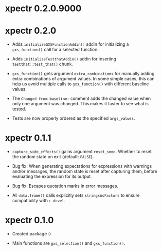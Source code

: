 # xpectr 0.2.0.9000

# xpectr 0.2.0

* Adds `initializeGXSFunctionAddin()` addin for initializing a `gxs_function()` call for a selected function.

* Adds `initializeTestthatAddin()` addin for inserting `testthat::test_that()` chunk.

* `gxs_function()` gets argument `extra_combinations` for manually adding extra combinations of argument values. In some simple cases, this can help us avoid multiple calls to `gxs_function()` with different baseline values.

* The `Changed from baseline:` comment adds the changed value when only one argument was changed. This makes it faster to see what is tested.

* Tests are now properly ordered as the specified `args_values`. 

# xpectr 0.1.1

* `capture_side_effects()` gains argument `reset_seed`. Whether to reset the random state on exit (default: `FALSE`).

* Bug fix: When generating expectations for expressions with warnings and/or messages, the random state is reset after capturing them, before evaluating the expression for its output.

* Bug fix: Escapes quotation marks in error messages.

* All `data.frame()` calls explicitly sets `stringsAsFactors` to ensure compatibility with `r-devel`.

# xpectr 0.1.0

* Created package :)  

* Main functions are `gxs_selection()` and `gxs_function()`.
